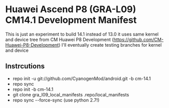 # Huawei Ascend P8 (GRA-L09) CM14.1 Development Manifest
This is just an experiment to build 14.1 instead of 13.0
it uses same kernel and device tree from CM Huawei P8 Development (https://github.com/CM-Huawei-P8-Development)
I'll eventually create testing branches for kernel and device 
## Instrcutions
- repo init -u git://github.com/CyanogenMod/android.git -b cm-14.1
- repo sync
- repo init -b cm-14.1
- git clone gra_l09_local_manifests .repo/local_manifests
- repo sync --force-sync (use python 2.7!)
